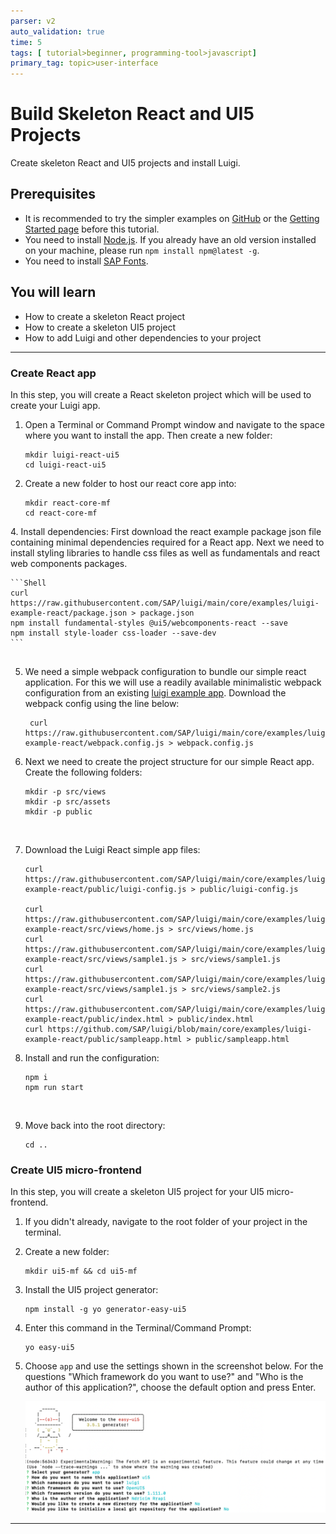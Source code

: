 ```yaml
---
parser: v2
auto_validation: true
time: 5
tags: [ tutorial>beginner, programming-tool>javascript]
primary_tag: topic>user-interface
---
```


# Build Skeleton React and UI5 Projects
<!-- description --> Create skeleton React and UI5 projects and install Luigi.

## Prerequisites
 - It is recommended to try the simpler examples on [GitHub](https://github.com/SAP/luigi/tree/master/core/examples) or the [Getting Started page](https://docs.luigi-project.io/docs/getting-started/?section=examples) before this tutorial.
 - You need to install [Node.js](https://nodejs.org/en/download/current/). If you already have an old version installed on your machine, please run `npm install npm@latest -g`.
 - You need to install [SAP Fonts](https://experience.sap.com/fiori-design-web/downloads/#sap-icon-font).

## You will learn
  - How to create a skeleton React project
  - How to create a skeleton UI5 project
  - How to add Luigi and other dependencies to your project

---

### Create React app


In this step, you will create a React skeleton project which will be used to create your Luigi app.

1. Open a Terminal or Command Prompt window and navigate to the space where you want to install the app. Then create a new folder:

    ```Shell
    mkdir luigi-react-ui5
    cd luigi-react-ui5
    ```

2. Create a new folder to host our react core app into:

    ```Shell
    mkdir react-core-mf
    cd react-core-mf
    ```

 ​4. Install dependencies: First download the react example package json file containing minimal dependencies required for a React app.
    Next we need to install styling libraries to handle css files as well as fundamentals and react web components packages.

    ```Shell
    curl https://raw.githubusercontent.com/SAP/luigi/main/core/examples/luigi-example-react/package.json > package.json
    npm install fundamental-styles @ui5/webcomponents-react --save
    npm install style-loader css-loader --save-dev
    ```
    ​
5. We need a simple webpack configuration to bundle our simple react application. For this we will use a readily available minimalistic webpack configuration from an existing [luigi example app](https://github.com/SAP/luigi/blob/main/core/examples/luigi-example-react/webpack.config.js). Download the webpack config using the line below:

    ```Shell
     curl https://raw.githubusercontent.com/SAP/luigi/main/core/examples/luigi-example-react/webpack.config.js > webpack.config.js
    ```

6. Next we need to create the project structure for our simple React app. Create the following folders:

    ```Shell
    mkdir -p src/views
    mkdir -p src/assets
    mkdir -p public
    ```
    ​
7. Download the Luigi React simple app files:

    ```Shell
    curl https://raw.githubusercontent.com/SAP/luigi/main/core/examples/luigi-example-react/public/luigi-config.js > public/luigi-config.js
    
    curl https://raw.githubusercontent.com/SAP/luigi/main/core/examples/luigi-example-react/src/views/home.js > src/views/home.js
    curl https://raw.githubusercontent.com/SAP/luigi/main/core/examples/luigi-example-react/src/views/sample1.js > src/views/sample1.js
    curl https://raw.githubusercontent.com/SAP/luigi/main/core/examples/luigi-example-react/src/views/sample1.js > src/views/sample2.js
    curl https://raw.githubusercontent.com/SAP/luigi/main/core/examples/luigi-example-react/public/index.html > public/index.html
    curl https://github.com/SAP/luigi/blob/main/core/examples/luigi-example-react/public/sampleapp.html > public/sampleapp.html
    ```

8.  Ins​tall and run the configuration:

    ```Shell
    npm i
    npm run start
    ```
    ​
9.  Move back into the root directory:

    ```Shell
    cd ..
    ```


### Create UI5 micro-frontend


In this step, you will create a skeleton UI5 project for your UI5 micro-frontend.

1. If you didn't already, navigate to the root folder of your project in the terminal.

2. Create a new folder:

    ```Shell
    mkdir ui5-mf && cd ui5-mf
    ```

3. Install the UI5 project generator:

    ```Shell
    npm install -g yo generator-easy-ui5
    ```

4. Enter this command in the Terminal/Command Prompt:

    ```Shell
    yo easy-ui5
    ```

5. Choose `app` and use the settings shown in the screenshot below. For the questions "Which framework do you want to use?" and "Who is the author of this application?", choose the default option and press Enter. 

    ![UI5 Terminal](ui5-yo.png)







---

